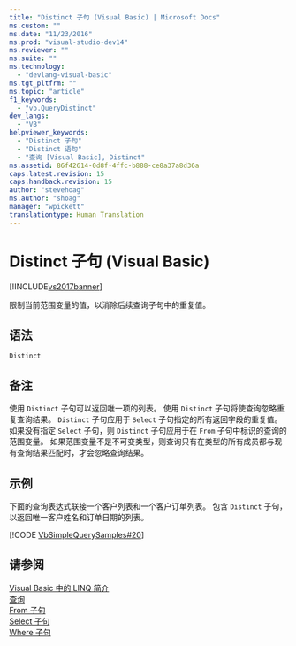 ```yaml
---
title: "Distinct 子句 (Visual Basic) | Microsoft Docs"
ms.custom: ""
ms.date: "11/23/2016"
ms.prod: "visual-studio-dev14"
ms.reviewer: ""
ms.suite: ""
ms.technology: 
  - "devlang-visual-basic"
ms.tgt_pltfrm: ""
ms.topic: "article"
f1_keywords: 
  - "vb.QueryDistinct"
dev_langs: 
  - "VB"
helpviewer_keywords: 
  - "Distinct 子句"
  - "Distinct 语句"
  - "查询 [Visual Basic], Distinct"
ms.assetid: 86f42614-0d8f-4ffc-b888-ce8a37a8d36a
caps.latest.revision: 15
caps.handback.revision: 15
author: "stevehoag"
ms.author: "shoag"
manager: "wpickett"
translationtype: Human Translation
---
```

# Distinct 子句 (Visual Basic)
[!INCLUDE[vs2017banner](../../../csharp/includes/vs2017banner.md)]

限制当前范围变量的值，以消除后续查询子句中的重复值。  
  
## 语法  
  
```  
Distinct  
```  
  
## 备注  
 使用 `Distinct` 子句可以返回唯一项的列表。  使用 `Distinct` 子句将使查询忽略重复查询结果。  `Distinct` 子句应用于 `Select` 子句指定的所有返回字段的重复值。  如果没有指定 `Select` 子句，则 `Distinct` 子句应用于在 `From` 子句中标识的查询的范围变量。  如果范围变量不是不可变类型，则查询只有在类型的所有成员都与现有查询结果匹配时，才会忽略查询结果。  
  
## 示例  
 下面的查询表达式联接一个客户列表和一个客户订单列表。  包含 `Distinct` 子句，以返回唯一客户姓名和订单日期的列表。  
  
 [!CODE [VbSimpleQuerySamples#20](../CodeSnippet/VS_Snippets_VBCSharp/VbSimpleQuerySamples#20)]  
  
## 请参阅  
 [Visual Basic 中的 LINQ 简介](../../../visual-basic/programming-guide/language-features/linq/introduction-to-linq.md)   
 [查询](../../../visual-basic/language-reference/queries/queries.md)   
 [From 子句](../../../visual-basic/language-reference/queries/from-clause.md)   
 [Select 子句](../../../visual-basic/language-reference/queries/select-clause.md)   
 [Where 子句](../../../visual-basic/language-reference/queries/where-clause.md)